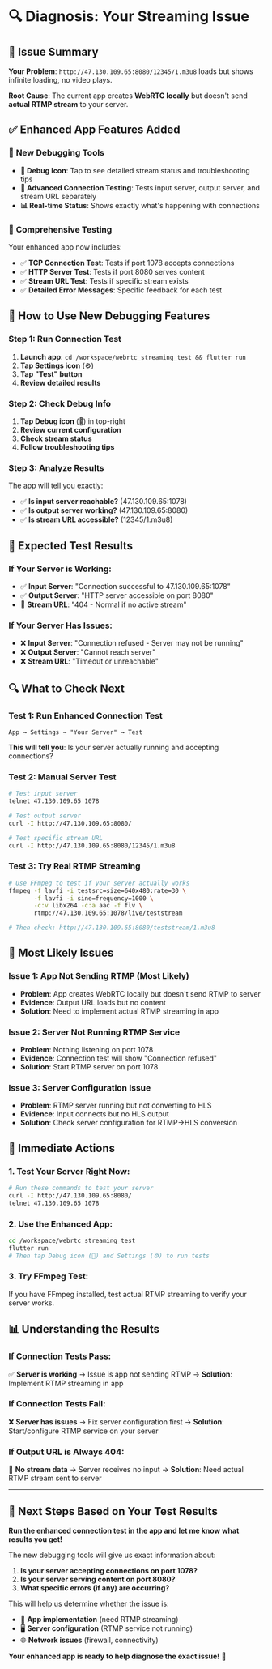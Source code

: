 # 🔍 Diagnosis: Your Streaming Issue

## 🎯 Issue Summary

**Your Problem**: `http://47.130.109.65:8080/12345/1.m3u8` loads but shows infinite loading, no video plays.

**Root Cause**: The current app creates **WebRTC locally** but doesn't send **actual RTMP stream** to your server.

## ✅ Enhanced App Features Added

### 🔧 **New Debugging Tools**
- **🐛 Debug Icon**: Tap to see detailed stream status and troubleshooting tips
- **🧪 Advanced Connection Testing**: Tests input server, output server, and stream URL separately
- **📊 Real-time Status**: Shows exactly what's happening with connections

### 🎯 **Comprehensive Testing**
Your enhanced app now includes:
- ✅ **TCP Connection Test**: Tests if port 1078 accepts connections
- ✅ **HTTP Server Test**: Tests if port 8080 serves content
- ✅ **Stream URL Test**: Tests if specific stream exists
- ✅ **Detailed Error Messages**: Specific feedback for each test

## 🔧 How to Use New Debugging Features

### Step 1: Run Connection Test
1. **Launch app**: `cd /workspace/webrtc_streaming_test && flutter run`
2. **Tap Settings icon** (⚙️)
3. **Tap "Test" button**
4. **Review detailed results**

### Step 2: Check Debug Info
1. **Tap Debug icon** (🐛) in top-right
2. **Review current configuration**
3. **Check stream status**
4. **Follow troubleshooting tips**

### Step 3: Analyze Results
The app will tell you exactly:
- ✅ **Is input server reachable?** (47.130.109.65:1078)
- ✅ **Is output server working?** (47.130.109.65:8080)
- ✅ **Is stream URL accessible?** (12345/1.m3u8)

## 🎯 Expected Test Results

### If Your Server is Working:
- ✅ **Input Server**: "Connection successful to 47.130.109.65:1078"
- ✅ **Output Server**: "HTTP server accessible on port 8080"
- 📡 **Stream URL**: "404 - Normal if no active stream"

### If Your Server Has Issues:
- ❌ **Input Server**: "Connection refused - Server may not be running"
- ❌ **Output Server**: "Cannot reach server"
- ❌ **Stream URL**: "Timeout or unreachable"

## 🔍 What to Check Next

### Test 1: Run Enhanced Connection Test
```
App → Settings → "Your Server" → Test
```
**This will tell you**: Is your server actually running and accepting connections?

### Test 2: Manual Server Test
```bash
# Test input server
telnet 47.130.109.65 1078

# Test output server  
curl -I http://47.130.109.65:8080/

# Test specific stream URL
curl -I http://47.130.109.65:8080/12345/1.m3u8
```

### Test 3: Try Real RTMP Streaming
```bash
# Use FFmpeg to test if your server actually works
ffmpeg -f lavfi -i testsrc=size=640x480:rate=30 \
       -f lavfi -i sine=frequency=1000 \
       -c:v libx264 -c:a aac -f flv \
       rtmp://47.130.109.65:1078/live/teststream

# Then check: http://47.130.109.65:8080/teststream/1.m3u8
```

## 🎯 Most Likely Issues

### Issue 1: App Not Sending RTMP (Most Likely)
- **Problem**: App creates WebRTC locally but doesn't send RTMP to server
- **Evidence**: Output URL loads but no content
- **Solution**: Need to implement actual RTMP streaming in app

### Issue 2: Server Not Running RTMP Service  
- **Problem**: Nothing listening on port 1078
- **Evidence**: Connection test will show "Connection refused"
- **Solution**: Start RTMP server on port 1078

### Issue 3: Server Configuration Issue
- **Problem**: RTMP server running but not converting to HLS
- **Evidence**: Input connects but no HLS output
- **Solution**: Check server configuration for RTMP→HLS conversion

## 🚀 Immediate Actions

### 1. Test Your Server Right Now:
```bash
# Run these commands to test your server
curl -I http://47.130.109.65:8080/
telnet 47.130.109.65 1078
```

### 2. Use the Enhanced App:
```bash
cd /workspace/webrtc_streaming_test
flutter run
# Then tap Debug icon (🐛) and Settings (⚙️) to run tests
```

### 3. Try FFmpeg Test:
If you have FFmpeg installed, test actual RTMP streaming to verify your server works.

## 📊 Understanding the Results

### If Connection Tests Pass:
✅ **Server is working** → Issue is app not sending RTMP
→ **Solution**: Implement RTMP streaming in app

### If Connection Tests Fail:
❌ **Server has issues** → Fix server configuration first
→ **Solution**: Start/configure RTMP service on your server

### If Output URL is Always 404:
📡 **No stream data** → Server receives no input
→ **Solution**: Need actual RTMP stream sent to server

---

## 🎯 Next Steps Based on Your Test Results

**Run the enhanced connection test in the app and let me know what results you get!**

The new debugging tools will give us exact information about:
1. **Is your server accepting connections on port 1078?**
2. **Is your server serving content on port 8080?**
3. **What specific errors (if any) are occurring?**

This will help us determine whether the issue is:
- 🔧 **App implementation** (need RTMP streaming)
- 🖥️ **Server configuration** (RTMP service not running)
- 🌐 **Network issues** (firewall, connectivity)

**Your enhanced app is ready to help diagnose the exact issue!** 🚀